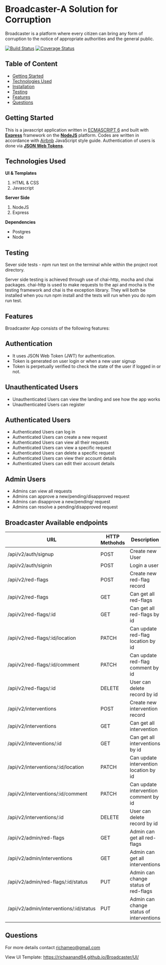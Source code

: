 # Broadcaster-A Solution for Corruption
Broadcaster is a platform where every citizen can bring any form of corruption to the notice of appropriate authorities and the general public.

[![Build Status](https://travis-ci.org/RichaAnand94/Broadcaster.svg?branch=develop)](https://travis-ci.org/RichaAnand94/Broadcaster)
[![Coverage Status](https://coveralls.io/repos/github/RichaAnand94/Broadcaster/badge.svg?branch=bug-fix-in-chore)](https://coveralls.io/github/RichaAnand94/Broadcaster?branch=bug-fix-in-chore)
## Table of Content

 * [Getting Started](#getting-started)
 * [Technologies Used](#technologies-used)
 * [Installation](#installation)
 * [Testing](#testing)
 * [Features](#features)
 * [Questions](#questions)

## Getting Started

This is a javascript application written in [ECMASCRIPT 6](https://en.wikipedia.org/wiki/ECMAScript) and built with [**Express**](https://expressjs.com/) framework on the [**NodeJS**](https://nodejs.org/en/) platform. Codes are written in accordance with [Airbnb](https://github.com/airbnb/javascript) JavaScript style guide. Authentication of users is done via [**JSON Web Tokens**](https://jwt.io/).

## Technologies Used

**UI & Templates**

1. HTML & CSS
2. Javascript

**Server Side**

1. NodeJS
2. Express

**Dependencies**
* Postgres
* Node

## Testing
Sever side tests - npm run test on the terminal while within the project root directory.

Server side testing is achieved through use of chai-http, mocha and chai packages. chai-http is used to make requests to the api and mocha is the testing framework and chai is the exception library. They will both be installed when you run npm install and the tests will run when you do npm run test.

## Features
Broadcaster App consists of the following features:

## Authentication

- It uses JSON Web Token (JWT) for authentication.
- Token is generated on user login or when a new user signup
- Token is perpetually verified to check the state of the user if logged in or not.

## Unauthenticated Users

- Unauthenticated Users can view the landing and see how the app works
- Unauthenticated Users can register

## Authenticated Users

- Authenticated Users can log in
- Authenticated Users can create a new request
- Authenticated Users can view all their requests
- Authenticated Users can view a specific request
- Authenticated Users can delete a specific request
- Authenticated Users can view their account details
- Authenticated Users can edit their account details

## Admin Users
- Admins can view all requests
- Admins can approve a new/pending/disapproved request
- Admins can disapprove a new/pending/ request
- Admins can resolve a pending/disapproved request

## Broadcaster Available endpoints

| URL | HTTP Methohds | Description |
| --- | --- | --- |
| /api/v2/auth/signup | POST | Create new User |
| /api/v2/auth/signin | POST | Login a user |
| /api/v2/red-flags | POST | Create new red-flag record |
| /api/v2/red-flags | GET | Can get all red-flags |
| /api/v2/red-flags/:id | GET | Can get all red-flags by id |
| /api/v2/red-flags/:id/location | PATCH | Can update red-flag location by id |
| /api/v2/red-flags/:id/comment | PATCH | Can update red-flag comment by id |
| /api/v2/red-flags/:id | DELETE | User can delete record by id |
| /api/v2/interventions | POST | Create new intervention record |
| /api/v2/interventions | GET | Can get all intervention |
| /api/v2/inteventions/:id | GET | Can get all interventions by id |
| /api/v2/interventions/:id/location | PATCH | Can update intervention location by id |
| /api/v2/interventions/:id/comment | PATCH | Can update intervention comment by id |
| /api/v2/interventions/:id | DELETE | User can delete record by id |
| /api/v2/admin/red-flags | GET | Admin can get all red-flags |
| /api/v2/admin/interventions | GET | Admin can get all interventions |
| /api/v2/admin/red-flags/:id/status | PUT | Admin can change status of red-flags |
| /api/v2/admin/interventions/:id/status | PUT | Admin can change status of interventions |



## Questions
For more details contact richameo@gmail.com





View UI Template: https://richaanand94.github.io/Broadcaster/UI/

